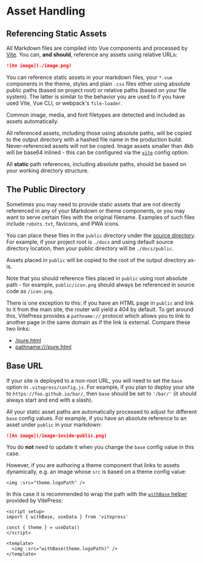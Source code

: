 # Asset Handling

## Referencing Static Assets

All Markdown files are compiled into Vue components and processed by [Vite](https://vitejs.dev/guide/assets.html).
You can, **and should**, reference any assets using relative URLs:

```markdown
![An image](./image.png)
```

You can reference static assets in your markdown files, your `*.vue` components in the theme, styles and plain `.css` files either using absolute public paths (based on project root) or relative paths (based on your file system).
The latter is similar to the behavior you are used to if you have used Vite, Vue CLI, or webpack's `file-loader`.

Common image, media, and font filetypes are detected and included as assets automatically.

All referenced assets, including those using absolute paths, will be copied to the output directory with a hashed file name in the production build.
Never-referenced assets will not be copied.
Image assets smaller than 4kb will be base64 inlined - this can be configured via the [`vite`](/reference/site-config#vite) config option.

All **static** path references, including absolute paths, should be based on your working directory structure.

## The Public Directory

Sometimes you may need to provide static assets that are not directly referenced in any of your Markdown or theme components, or you may want to serve certain files with the original filename.
Examples of such files include `robots.txt`, favicons, and PWA icons.

You can place these files in the `public` directory under the [source directory](./routing#source-directory).
For example, if your project root is `./docs` and using default source directory location, then your public directory will be `./docs/public`.

Assets placed in `public` will be copied to the root of the output directory as-is.

Note that you should reference files placed in `public` using root absolute path - for example, `public/icon.png` should always be referenced in source code as `/icon.png`.

There is one exception to this: if you have an HTML page in `public` and link to it from the main site, the router will yield a 404 by default.
To get around this, VitePress provides a `pathname://` protocol which allows you to link to another page in the same domain as if the link is external.
Compare these two links:

- [/pure.html](/pure.html)
- <pathname:///pure.html>

## Base URL

If your site is deployed to a non-root URL, you will need to set the `base` option in `.vitepress/config.js`.
For example, if you plan to deploy your site to `https://foo.github.io/bar/`, then `base` should be set to `'/bar/'` (it should always start and end with a slash).

All your static asset paths are automatically processed to adjust for different `base` config values.
For example, if you have an absolute reference to an asset under `public` in your markdown:

```markdown
![An image](/image-inside-public.png)
```

You do **not** need to update it when you change the `base` config value in this case.

However, if you are authoring a theme component that links to assets dynamically, e.g. an image whose `src` is based on a theme config value:

```vue
<img :src="theme.logoPath" />
```

In this case it is recommended to wrap the path with the [`withBase` helper](/reference/runtime-api#withbase) provided by VitePress:

```vue
<script setup>
import { withBase, useData } from 'vitepress'

const { theme } = useData()
</script>

<template>
  <img :src="withBase(theme.logoPath)" />
</template>
```
